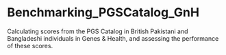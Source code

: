 # Benchmarking_PGSCatalog_GnH
Calculating scores from the PGS Catalog in British Pakistani and Bangladeshi individuals in Genes &amp; Health, and assessing the performance of these scores.
